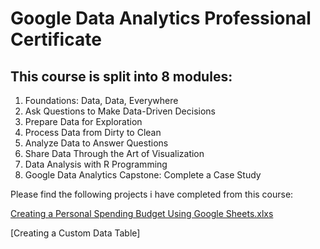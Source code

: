 # Google Data Analytics Professional Certificate

## This course is split into 8 modules:

 1. Foundations: Data, Data, Everywhere
 2. Ask Questions to Make Data-Driven Decisions
 3. Prepare Data for Exploration
 4. Process Data from Dirty to Clean
 5. Analyze Data to Answer Questions
 6. Share Data Through the Art of Visualization
 7. Data Analysis with R Programming
 8. Google Data Analytics Capstone: Complete a Case Study

Please find the following projects i have completed from this course:

[Creating a Personal Spending Budget Using Google Sheets.xlxs](https://github.com/Rasihha/Google-Data-Analytics-Professional-Certificate/blob/beff40e7932094cc6ffe45d47e2ba8ff9ea8f74c/Create%20a%20Personal%20Spending%20Budget%20Using%20Google%20Sheets.xlsx)

[Creating a Custom Data Table]
